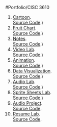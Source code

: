 #Portfolio/CISC 3610

1) [Cartoon](https://landydera.github.io/CISC3610_Cartoon/Cartoon.html).\
   [Source Code](https://github.com/Landydera/CISC3610_Cartoon/blob/main/Cartoon.html).\
2) [Fruit Chart](https://landydera.github.io/CISC3610_FruitChart/FruitChart.html).\
   [Source Code](https://github.com/Landydera/CISC3610_FruitChart/blob/main/FruitChart.html).\
3) [Notes](https://landydera.github.io/CISC3610_LabNotes/note.html).\
   [Source Code](https://github.com/Landydera/CISC3610_LabNotes).\
4) [Video Lab](https://landydera.github.io/VideoLab/video.html).\
   [Source Code](https://github.com/Landydera/VideoLab/blob/main/video.html).\
5) [Animation](https://landydera.github.io/IslandeDerazin_Portfolio/Anime.html).\
   [Source Code](https://github.com/Landydera/IslandeDerazin_Portfolio).\
6) [Data Visualization](https://landydera.github.io/IslandeDerazin_Portfolio/dataVisual.html).\
   [Source Code](https://github.com/Landydera/IslandeDerazin_Portfolio).\
7) [Audio Lab](https://landydera.github.io/IslandeDerazin_Portfolio/audio.html).\
   [Source Code](https://github.com/Landydera/IslandeDerazin_Portfolio).\
8) [Sprite Sheets Lab](https://landydera.github.io/IslandeDerazin_Portfolio/spritesheetLab.html).\
   [Source Code](https://github.com/Landydera/IslandeDerazin_Portfolio/blob/main/spritesheetLab.html).\
9) [Audio Project](https://landydera.github.io/IslandeDerazin_Portfolio/Audio_Project.html).\
   [Source Code](https://github.com/Landydera/IslandeDerazin_Portfolio/blob/main/Audio_Project.html).
10) [Resume Lab](https://landydera.github.io/IslandeDerazin_Portfolio/Resume%20Lab/resume.html).\
   [Source Code](https://github.com/Landydera/IslandeDerazin_Portfolio/tree/main/Resume%20Lab).
   
